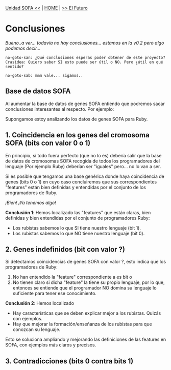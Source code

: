 [Unidad SOFA <<](sofa.md) | [HOME](../README.md) | [>> El Futuro](futuro.md)

# Conclusiones

_Bueno..a ver... todavía no hay conclusiones... estamos en la v0.2 pero algo podemos decir..._

```
no-goto-san: ¿Qué conclusiones esperas poder obtener de este proyecto?
Crasidea: Quiero saber SI esto puede ser útil o NO. Pero ¿útil en qué sentido?

no-goto-sab: mmm vale... sigamos..
```

## Base de datos SOFA

Al aumentar la base de datos de genes SOFA entiendo que podremos sacar conclusiones interesantes al respecto. Por ejemplo:

Supongamos estoy analizando los datos de genes SOFA para Ruby.

## 1. Coincidencia en los genes del cromosoma SOFA (bits con valor 0 o 1)

En principio, si todo fuera perfecto (que no lo es) debería salir que la base de datos de cromosomas SOFA recogida de todos los programadores del lenguaje (Por ejemplo Ruby) deberían ser "iguales" pero... no lo van a ser.

Si es posible que tengamos una base genérica donde haya coincidencia de genes (bits 0 o 1) en cuyo caso concluiremos que sus correspondientes "features" están bien definidas y entendidas por el conjunto de los programadores de Ruby.

_¡Bien! ¡Ya tenemos algo!_

**Conclusión 1**: Hemos localizado las "features" que están claras, bien definidas y bien entendidas por el conjunto de programadores Ruby:
* Los rubistas sabemos lo que SI tiene nuestro lenguaje (bit 1).
* Los rubistas sabemos lo que NO tiene nuestro lenguaje (bit 0).

## 2. Genes indefinidos (bit con valor ?)

Si detectamos coincidencias de genes SOFA con valor ?, esto indica que los programadores de Ruby:
1. No han entendido la "feature" correspondiente a es bit o
1. No tienen claro si dicha "feature" la tiene su propio lenguaje, por lo que, entonces se entiende que el programador NO domina su lenguaje lo suficiente para tener ese conocimiento.

**Conclusión 2**: Hemos localizado
* Hay características que se deben explicar mejor a los rubistas. Quizás con ejemplos.
* Hay que mejorar la formación/enseñanza de los rubistas para que conozcan su lenguaje.

Esto se soluciona ampliando y mejorando las definiciones de las features en SOFA, con ejemplos más claros y precisos.

## 3. Contradicciones (bits 0 contra bits 1)
